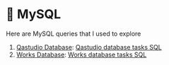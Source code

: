 # 🐬 MySQL 

Here are MySQL queries that I used to explore 

1) <a href="https://docs.google.com/document/d/12YqqkgFnx6H_HqrySUAj_HOVzDAwcA52ebktXbi3BII/edit?usp=drive_link"> Qastudio Database</a>:
<a href="https://docs.google.com/document/d/12YqqkgFnx6H_HqrySUAj_HOVzDAwcA52ebktXbi3BII/edit?usp=sharing">Qastudio database tasks SQL</a>
2)  <a href="https://drive.google.com/file/d/14otJUyIxxoyoWhy3GTqwaQgMpJSMTvHW/view?usp=sharing"> Works Database</a>:
<a href="https://docs.google.com/document/d/1pzcU2S0L6HZfeKGkiXGgr5djmKAwplnT8_woEjzASdo/edit?usp=sharing"> Works database tasks SQL</a>

